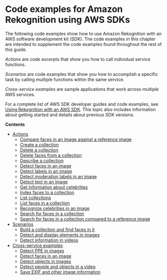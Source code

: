 # Code examples for Amazon Rekognition using AWS SDKs<a name="service_code_examples"></a>

The following code examples show how to use Amazon Rekognition with an AWS software development kit \(SDK\)\. The code examples in this chapter are intended to supplement the code examples found throughout the rest of this guide\.

*Actions* are code excerpts that show you how to call individual service functions\.

*Scenarios* are code examples that show you how to accomplish a specific task by calling multiple functions within the same service\.

*Cross\-service examples* are sample applications that work across multiple AWS services\.

For a complete list of AWS SDK developer guides and code examples, see [Using Rekognition with an AWS SDK](sdk-general-information-section.md)\. This topic also includes information about getting started and details about previous SDK versions\.

**Contents**
+ [Actions](service_code_examples_actions.md)
  + [Compare faces in an image against a reference image](example_rekognition_CompareFaces_section.md)
  + [Create a collection](example_rekognition_CreateCollection_section.md)
  + [Delete a collection](example_rekognition_DeleteCollection_section.md)
  + [Delete faces from a collection](example_rekognition_DeleteFaces_section.md)
  + [Describe a collection](example_rekognition_DescribeCollection_section.md)
  + [Detect faces in an image](example_rekognition_DetectFaces_section.md)
  + [Detect labels in an image](example_rekognition_DetectLabels_section.md)
  + [Detect moderation labels in an image](example_rekognition_DetectModerationLabels_section.md)
  + [Detect text in an image](example_rekognition_DetectText_section.md)
  + [Get information about celebrities](example_rekognition_GetCelebrityInfo_section.md)
  + [Index faces to a collection](example_rekognition_IndexFaces_section.md)
  + [List collections](example_rekognition_ListCollections_section.md)
  + [List faces in a collection](example_rekognition_ListFaces_section.md)
  + [Recognize celebrities in an image](example_rekognition_RecognizeCelebrities_section.md)
  + [Search for faces in a collection](example_rekognition_SearchFaces_section.md)
  + [Search for faces in a collection compared to a reference image](example_rekognition_SearchFacesByImage_section.md)
+ [Scenarios](service_code_examples_scenarios.md)
  + [Build a collection and find faces in it](example_rekognition_Usage_FindFacesInCollection_section.md)
  + [Detect and display elements in images](example_rekognition_Usage_DetectAndDisplayImage_section.md)
  + [Detect information in videos](example_rekognition_VideoDetection_section.md)
+ [Cross\-service examples](service_code_examples_cross-service_examples.md)
  + [Detect PPE in images](example_cross_RekognitionPhotoAnalyzerPPE_section.md)
  + [Detect faces in an image](example_cross_DetectFaces_section.md)
  + [Detect objects in images](example_cross_RekognitionPhotoAnalyzer_section.md)
  + [Detect people and objects in a video](example_cross_RekognitionVideoDetection_section.md)
  + [Save EXIF and other image information](example_cross_DetectLabels_section.md)